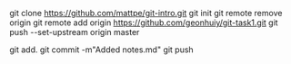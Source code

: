 git clone https://github.com/mattpe/git-intro.git
git init
git remote remove origin
git remote add origin https://github.com/geonhuiy/git-task1.git
git push --set-upstream origin master

git add.
git commit -m"Added notes.md"
git push